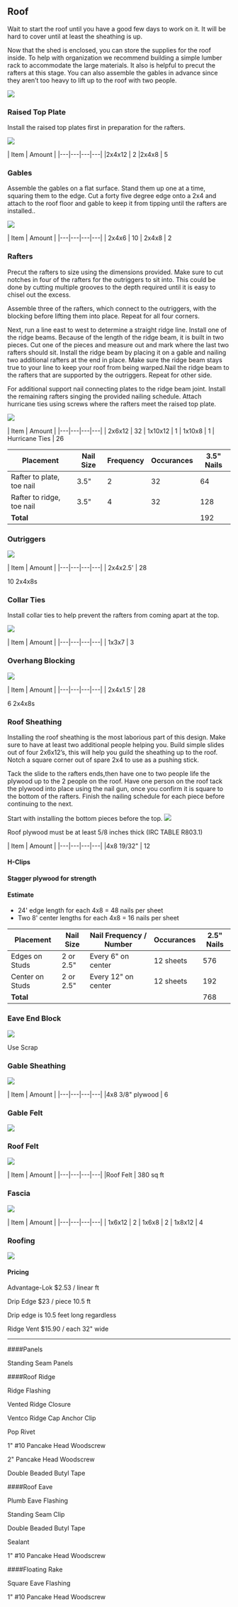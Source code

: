 ## Roof

Wait to start the roof until you have a good few days to work on it. It will be hard to cover until at least the sheathing is up. 

Now that the shed is enclosed, you can store the supplies for the roof inside. To help with organization we recommend building a simple lumber rack to accommodate the large materials. It also is helpful to precut the rafters at this stage. You can also assemble the gables in advance since they aren’t too heavy to lift up to the roof with two people.

![](images/RoofVocab.svg)

### Raised Top Plate

Install the raised top plates first in preparation for the rafters.

![](images/C01.svg)

| Item | Amount |
|---|---|---|---|
|2x4x12 | 2
|2x4x8 | 5

### Gables

Assemble the gables on a flat surface. Stand them up one at a time, squaring them to the edge. Cut a forty five degree edge onto a 2x4 and attach to the roof floor and gable to keep it from tipping until the rafters are installed..

![](images/C02.svg)

| Item | Amount |
|---|---|---|---|
| 2x4x6 | 10
| 2x4x8 | 2

### Rafters

Precut the rafters to size using the dimensions provided. Make sure to cut notches in four of the rafters for the outriggers to sit into. This could be done by cutting multiple grooves to the depth required until it is easy to chisel out the excess. 

Assemble three of the rafters, which connect to the outriggers, with the blocking before lifting them into place. Repeat for all four corners.

Next, run a line east to west to determine a straight ridge line. Install one of the ridge beams. Because of the length of the ridge beam, it is built in two pieces. Cut one of the pieces and measure out and mark where the last two rafters should sit. Install the ridge beam by placing it on a gable and nailing two additional rafters at the end in place. Make sure the ridge beam stays true to your line to keep your roof from being warped.Nail the ridge beam to the rafters that are supported by the outriggers. Repeat for other side.

For additional support nail connecting plates to the ridge beam joint. Install the remaining rafters singing the provided nailing schedule. Attach hurricane ties using screws where the rafters meet the raised top plate.



![](images/C03.svg)

| Item | Amount |
|---|---|---|---|
| 2x6x12 | 32
| 1x10x12 | 1
| 1x10x8 | 1
| Hurricane Ties | 26

| Placement | Nail Size | Frequency | Occurances | 3.5"  Nails
|---|---|---|---|---|
| Rafter to plate, toe nail | 3.5" | 2 | 32 | 64
| Rafter to ridge, toe nail | 3.5" | 4 | 32 | 128
|**Total**|||| 192

### Outriggers

![](images/C04.svg)

| Item | Amount |
|---|---|---|---|
| 2x4x2.5' | 28

10 2x4x8s

### Collar Ties

Install collar ties to help prevent the rafters from coming apart at the top. 

![](images/C05.svg)

| Item | Amount |
|---|---|---|---|
| 1x3x7 | 3



### Overhang Blocking

![](images/C06.svg)

| Item | Amount |
|---|---|---|---|
| 2x4x1.5' | 28

6 2x4x8s

### Roof Sheathing

Installing the roof sheathing is the most laborious part of this design. Make sure to have at least two additional people helping you. Build simple slides out of four 2x6x12’s, this will help you guild the sheathing up to the roof. Notch a square corner out of spare 2x4 to use as a pushing stick. 

Tack the slide to the rafters ends,then have one to two people life the plywood up to the 2 people on the roof. Have one person on the roof tack the plywood into place using the nail gun, once you confirm it is square to the bottom of the rafters. Finish the nailing schedule for each piece before continuing to the next.

Start with installing the bottom pieces before the top. 
![](images/C07.svg)

Roof plywood must be at least 5/8 inches thick (IRC TABLE R803.1)

| Item | Amount |
|---|---|---|---|
|4x8 19/32" | 12

#### H-Clips

#### Stagger plywood for strength

#### Estimate

* 24' edge length for each 4x8 = 48 nails per sheet
* Two 8' center lengths for each 4x8 = 16 nails per sheet

| Placement | Nail Size | Nail Frequency / Number | Occurances | 2.5"  Nails
|---|---|---|---|---|
| Edges on Studs | 2 or 2.5" | Every 6" on center | 12 sheets | 576
| Center on Studs | 2 or 2.5" | Every 12" on center | 12 sheets | 192
|**Total**|||| 768

### Eave End Block

![](images/C08.svg)

Use Scrap

### Gable Sheathing

![](images/C09.svg)

| Item | Amount |
|---|---|---|---|
|4x8 3/8" plywood | 6

### Gable Felt

![](images/C11.svg)

### Roof Felt

![](images/C10.svg)

| Item | Amount |
|---|---|---|---|
|Roof Felt | 380 sq ft

### Fascia

![](images/C12.svg)

| Item | Amount |
|---|---|---|---|
| 1x6x12 | 2
| 1x6x8 | 2
| 1x8x12 | 4

### Roofing

![](images/C13.svg)

#### Pricing
Advantage-Lok
&#36;2.53 / linear ft

Drip Edge
&#36;23 / piece 10.5 ft

Drip edge is 10.5 feet long regardless

Ridge Vent
&#36;15.90 / each 32" wide


-----

####Panels

Standing Seam Panels

####Roof Ridge

Ridge Flashing

Vented Ridge Closure

Ventco Ridge Cap Anchor Clip

Pop Rivet

1" #10 Pancake Head Woodscrew

2" Pancake Head Woodscrew

Double Beaded Butyl Tape

####Roof Eave

Plumb Eave Flashing

Standing Seam Clip

Double Beaded Butyl Tape

Sealant

1" #10 Pancake Head Woodscrew

####Floating Rake

Square Eave Flashing

1" #10 Pancake Head Woodscrew